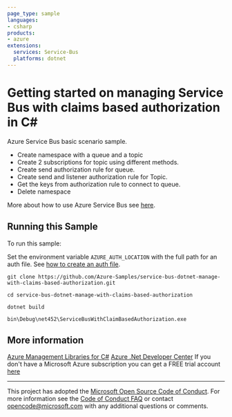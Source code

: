 ```yaml
---
page_type: sample
languages:
- csharp
products:
- azure
extensions:
  services: Service-Bus
  platforms: dotnet
---
```


# Getting started on managing Service Bus with claims based authorization in C# #

 Azure Service Bus basic scenario sample.
 - Create namespace with a queue and a topic
 - Create 2 subscriptions for topic using different methods.
 - Create send authorization rule for queue.
 - Create send and listener authorization rule for Topic.
 - Get the keys from authorization rule to connect to queue.
 - Delete namespace

 More about how to use Azure Service Bus see [here](https://github.com/Azure/azure-sdk-for-net/tree/main/sdk/servicebus/Azure.Messaging.ServiceBus).


## Running this Sample ##

To run this sample:

Set the environment variable `AZURE_AUTH_LOCATION` with the full path for an auth file. See [how to create an auth file](https://github.com/Azure/azure-libraries-for-net/blob/master/AUTH.md).

    git clone https://github.com/Azure-Samples/service-bus-dotnet-manage-with-claims-based-authorization.git

    cd service-bus-dotnet-manage-with-claims-based-authorization

    dotnet build

    bin\Debug\net452\ServiceBusWithClaimBasedAuthorization.exe

## More information ##

[Azure Management Libraries for C#](https://github.com/Azure/azure-sdk-for-net/tree/Fluent)
[Azure .Net Developer Center](https://azure.microsoft.com/en-us/develop/net/)
If you don't have a Microsoft Azure subscription you can get a FREE trial account [here](http://go.microsoft.com/fwlink/?LinkId=330212)

---

This project has adopted the [Microsoft Open Source Code of Conduct](https://opensource.microsoft.com/codeofconduct/). For more information see the [Code of Conduct FAQ](https://opensource.microsoft.com/codeofconduct/faq/) or contact [opencode@microsoft.com](mailto:opencode@microsoft.com) with any additional questions or comments.